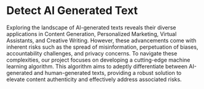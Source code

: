 
# **Detect AI Generated Text**

Exploring the landscape of AI-generated texts reveals their diverse applications in Content Generation, Personalized Marketing, Virtual Assistants, and Creative Writing. However, these advancements come with inherent risks such as the spread of misinformation, perpetuation of biases, accountability challenges, and privacy concerns. To navigate these complexities, our project focuses on developing a cutting-edge machine learning algorithm. This algorithm aims to adeptly differentiate between AI-generated and human-generated texts, providing a robust solution to elevate content authenticity and effectively address associated risks.
